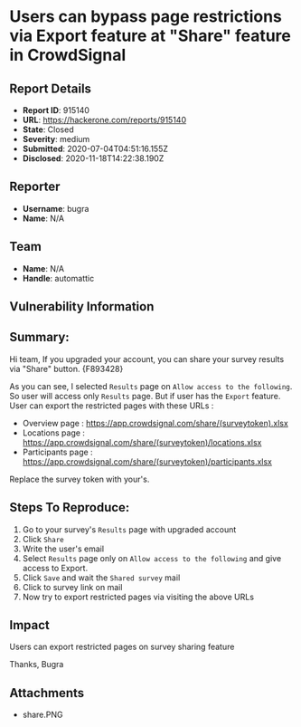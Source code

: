 # Users can bypass page restrictions via Export feature at "Share" feature in CrowdSignal

## Report Details
- **Report ID**: 915140
- **URL**: https://hackerone.com/reports/915140
- **State**: Closed
- **Severity**: medium
- **Submitted**: 2020-07-04T04:51:16.155Z
- **Disclosed**: 2020-11-18T14:22:38.190Z

## Reporter
- **Username**: bugra
- **Name**: N/A

## Team
- **Name**: N/A
- **Handle**: automattic

## Vulnerability Information
## Summary:
Hi team,
If you upgraded your account, you can share your survey results via "Share" button.
{F893428}

As you can see, I selected `Results` page on `Allow access to the following`. So user will access only `Results` page. But if user has the `Export` feature.
User can export the restricted pages with these URLs :
- Overview page : https://app.crowdsignal.com/share/(surveytoken).xlsx
- Locations page : https://app.crowdsignal.com/share/(surveytoken)/locations.xlsx
- Participants page : https://app.crowdsignal.com/share/(surveytoken)/participants.xlsx

Replace the survey token with your's.

## Steps To Reproduce:

  1. Go to your survey's `Results` page with upgraded account
  1. Click `Share`
  1. Write the user's email
  1. Select `Results` page only on `Allow access to the following` and give access to Export.
  1. Click `Save` and  wait the `Shared survey` mail
  1. Click to survey link on mail
  1. Now try to export restricted pages via visiting the above URLs

## Impact

Users can export restricted pages on survey sharing feature

Thanks,
Bugra

## Attachments
- share.PNG
